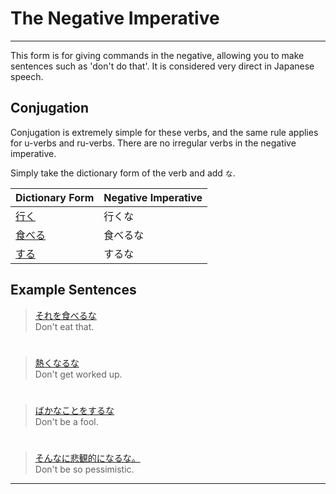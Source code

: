 # The Negative Imperative
 ---
This form is for giving commands in the negative, allowing you to make sentences such as 'don't do that'. It is considered very direct in Japanese speech.

## Conjugation 
Conjugation is extremely simple for these verbs, and the same rule applies for u-verbs and ru-verbs. There are no irregular verbs in the negative imperative.

Simply take the dictionary form of the verb and add `な`.

|Dictionary Form|Negative Imperative|
|:--|:--|
|[行く](1578850)|行くな|
|[食べる]()|食べるな|
|[する](1157170)|するな|

## Example Sentences
> [それを食べるな]()   
> Don't eat that.

#

> [熱くなるな]()   
> Don't get worked up.

#

> [ばかなことをするな]()  
> Don't be a fool.

#

> [そんなに悲観的になるな。]()   
> Don't be so pessimistic.

 ---
